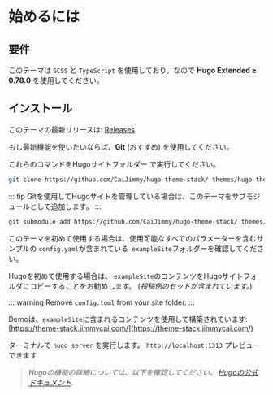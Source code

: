 # 始めるには

## 要件

このテーマは `SCSS` と `TypeScript` を使用しており。なので **Hugo Extended ≥ 0.78.0** を使用してください。

## インストール

このテーマの最新リリースは: [Releases](https://github.com/CaiJimmy/hugo-theme-stack/releases)

もし最新機能を使いたいならば、**Git** \(おすすめ\) を使用してください。

これらのコマンドをHugoサイトフォルダー で実行してください。

```bash
git clone https://github.com/CaiJimmy/hugo-theme-stack/ themes/hugo-theme-stack
```

::: tip
Gitを使用してHugoサイトを管理している場合は、このテーマをサブモジュールとして追加します。 
:::

```bash
git submodule add https://github.com/CaiJimmy/hugo-theme-stack/ themes/hugo-theme-stack
```

このテーマを初めて使用する場合は、使用可能なすべてのパラメーターを含むサンプルの `config.yaml`が含まれている` exampleSite`フォルダーを確認してください。 


Hugoを初めて使用する場合は、 `exampleSite`のコンテンツをHugoサイトフォルダにコピーすることをお勧めします。 \(_投稿例のセットが含まれています。_\)

::: warning
Remove `config.toml` from your site folder.
:::

Demoは、`exampleSite`に含まれるコンテンツを使用して構築されています: [https://theme-stack.jimmycai.com/](https://theme-stack.jimmycai.com/)

ターミナルで `hugo server` を実行します。 `http://localhost:1313` プレビューできます

> _Hugoの機能の詳細については、以下を確認してください。_ [_Hugoの公式ドキュメント_](https://gohugo.io/documentation/)_._

